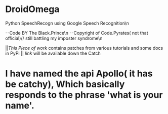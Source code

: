# DroidOmega
Python SpeechRecogn  using Google Speech Recognition\n

 --Code BY The Black.Prince\n 
 --Copyright of Code.Pyrates( not that official)// still battling my imposter syndrome\n
 
 ||_This Piece of work_ contains patches from various tutorials and some docs in PyPi
 || _link_ will be available down the Catch

# I have named the api Apollo( it has be catchy), Which basically responds to the phrase 'what is your name'.
